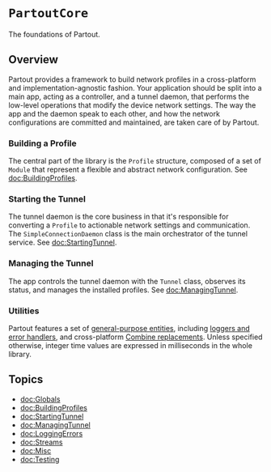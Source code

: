 # ``PartoutCore``

The foundations of Partout.

## Overview

Partout provides a framework to build network profiles in a cross-platform and implementation-agnostic fashion. Your application should be split into a main app, acting as a controller, and a tunnel daemon, that performs the low-level operations that modify the device network settings. The way the app and the daemon speak to each other, and how the network configurations are committed and maintained, are taken care of by Partout.

### Building a Profile

The central part of the library is the ``Profile`` structure, composed of a set of ``Module`` that represent a flexible and abstract network configuration. See <doc:BuildingProfiles>.

### Starting the Tunnel

The tunnel daemon is the core business in that it's responsible for converting a ``Profile`` to actionable network settings and communication. The ``SimpleConnectionDaemon`` class is the main orchestrator of the tunnel service. See <doc:StartingTunnel>.

### Managing the Tunnel

The app controls the tunnel daemon with the ``Tunnel`` class, observes its status, and manages the installed profiles. See <doc:ManagingTunnel>.

### Utilities

Partout features a set of [general-purpose entities](<doc:Misc>), including [loggers and error handlers](<doc:LoggingErrors>), and cross-platform [Combine replacements](<doc:Streams>). Unless specified otherwise, integer time values are expressed in milliseconds in the whole library.

## Topics

- <doc:Globals>
- <doc:BuildingProfiles>
- <doc:StartingTunnel>
- <doc:ManagingTunnel>
- <doc:LoggingErrors>
- <doc:Streams>
- <doc:Misc>
- <doc:Testing>

